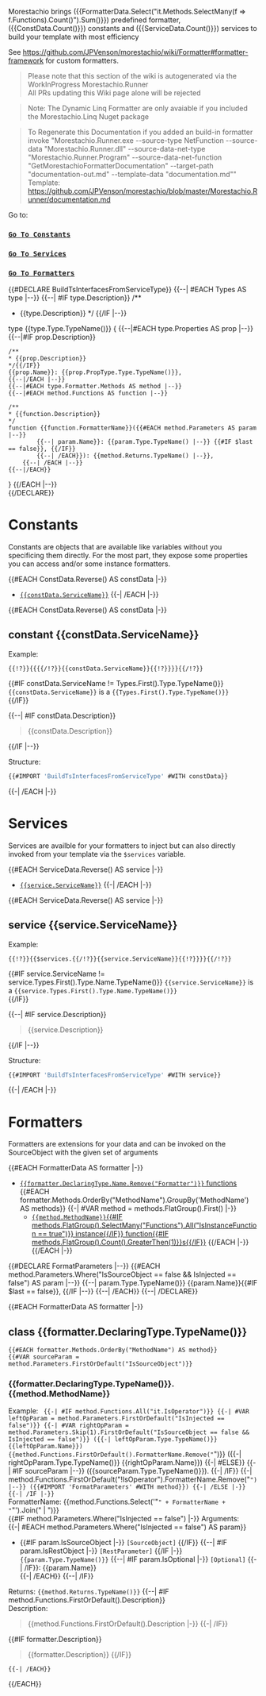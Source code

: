 ﻿Morestachio brings ({{FormatterData.Select("it.Methods.SelectMany(f => f.Functions).Count()").Sum()}}) predefined formatter, 
({{ConstData.Count()}}) constants 
and ({{ServiceData.Count()}}) services to build your template with most efficiency

See https://github.com/JPVenson/morestachio/wiki/Formatter#formatter-framework for custom formatters.

> Please note that this section of the wiki is autogenerated via the WorkInProgress Morestachio.Runner   
> All PRs updating this Wiki page alone will be rejected

> Note: The Dynamic Linq Formatter are only avaiable if you included the Morestachio.Linq Nuget package   

> To Regenerate this Documentation if you added an build-in formatter invoke "Morestachio.Runner.exe --source-type NetFunction --source-data "Morestachio.Runner.dll" --source-data-net-type "Morestachio.Runner.Program" --source-data-net-function "GetMorestachioFormatterDocumentation" --target-path "documentation-out.md" --template-data "documentation.md""   
> Template: https://github.com/JPVenson/morestachio/blob/master/Morestachio.Runner/documentation.md

Go to:
### [`Go To Constants`](#Constants)
### [`Go To Services`](#Services)
### [`Go To Formatters`](#Formatters)

{{#DECLARE BuildTsInterfacesFromServiceType}}
{{--| #EACH Types AS type |--}}
{{--| #IF type.Description}}
/**
* {{type.Description}}
*/
{{/IF |--}}

type {{type.Type.TypeName()}} {
	{{--|#EACH type.Properties AS prop |--}}
	{{--|#IF prop.Description}}

	/**
	* {{prop.Description}}
	*/{{/IF}}
	{{prop.Name}}: {{prop.PropType.Type.TypeName()}},
	{{--|/EACH |--}}
	{{--|#EACH type.Formatter.Methods AS method |--}}
	{{--|#EACH method.Functions AS function |--}}

	/**
	* {{function.Description}}
	*/
	function {{function.FormatterName}}({{#EACH method.Parameters AS param |--}}
			{{--| param.Name}}: {{param.Type.TypeName() |--}} {{#IF $last == false}}, {{/IF}}
			{{--| /EACH}}): {{method.Returns.TypeName() |--}},	
		{{--| /EACH |--}}
	{{--|/EACH}}
}
{{/EACH |--}}	
{{/DECLARE}}
   
# Constants
Constants are objects that are available like variables without you specificing them directly. For the most part, they expose some properties you can access
and/or some instance formatters.

{{#EACH ConstData.Reverse() AS constData |-}}
- [`{{constData.ServiceName}}`](#constant-{{constData.ServiceName}})
{{-| /EACH |-}}

{{#EACH ConstData.Reverse() AS constData |-}}
   
## constant {{constData.ServiceName}}
Example:   
```
{{!?}}{{{{/!?}}{{constData.ServiceName}}{{!?}}}}{{/!?}}
```

{{#IF constData.ServiceName != Types.First().Type.TypeName()}}
`{{constData.ServiceName}}` is a `{{Types.First().Type.TypeName()}}`    
{{/IF}} 

{{--| #IF constData.Description}}

> {{constData.Description}}   

{{/IF |--}}

   
Structure:   
```ts
{{#IMPORT 'BuildTsInterfacesFromServiceType' #WITH constData}}
```
{{-| /EACH |-}}

# Services
Services are availble for your formatters to inject but can also directly invoked from your template via the `$services` variable.

{{#EACH ServiceData.Reverse() AS service |-}}
- [`{{service.ServiceName}}`](#service-{{service.ServiceName}})
{{-| /EACH |-}}

{{#EACH ServiceData.Reverse() AS service |-}}
## service {{service.ServiceName}}
Example:   
```
{{!?}}{{$services.{{/!?}}{{service.ServiceName}}{{!?}}}}{{/!?}}
```
	
{{#IF service.ServiceName != service.Types.First().Type.Name.TypeName()}}
`{{service.ServiceName}}` is a `{{service.Types.First().Type.Name.TypeName()}}`   
{{/IF}}   

{{--| #IF service.Description}}

> {{service.Description}}   

{{/IF |--}}
   
Structure:   
```ts
{{#IMPORT 'BuildTsInterfacesFromServiceType' #WITH service}}
```
{{-| /EACH |-}}

# Formatters
Formatters are extensions for your data and can be invoked on the SourceObject with the given set of arguments


{{#EACH FormatterData AS formatter |-}}
- [`{{formatter.DeclaringType.Name.Remove("Formatter")}}` functions](#class-{{formatter.DeclaringType.Name}})
{{#EACH formatter.Methods.OrderBy("MethodName").GroupBy('MethodName') AS methods}}
{{-| #VAR method = methods.FlatGroup().First() |-}}
	- [`{{method.MethodName}}`{{#IF methods.FlatGroup().SelectMany("Functions").All("IsInstanceFunction == true")}} instance{{/IF}} function{{#IF methods.FlatGroup().Count().GreaterThen(1)}}s{{/IF}}](#{{formatter.DeclaringType.Name}}{{method.MethodName}})
{{/EACH |-}}
{{/EACH |-}}


{{#DECLARE FormatParameters |--}}
{{#EACH method.Parameters.Where("IsSourceObject == false && IsInjected == false") AS param |--}}
{{--| param.Type.TypeName()}} {{param.Name}}{{#IF $last == false}}, {{/IF |--}}
{{--| /EACH}}
{{--| /DECLARE}}

{{#EACH FormatterData AS formatter |-}}
## class {{formatter.DeclaringType.TypeName()}}
	{{#EACH formatter.Methods.OrderBy("MethodName") AS method}}
	{{#VAR sourceParam = method.Parameters.FirstOrDefault("IsSourceObject")}}
### {{formatter.DeclaringType.TypeName()}}.{{method.MethodName}}
Example: `
	{{-| #IF method.Functions.All("it.IsOperator")}}
		{{-| #VAR leftOpParam = method.Parameters.FirstOrDefault("IsInjected == false")}}
		{{-| #VAR rightOpParam = method.Parameters.Skip(1).FirstOrDefault("IsSourceObject == false && IsInjected == false")}}
		({{-| leftOpParam.Type.TypeName()}} {{leftOpParam.Name}})
		{{method.Functions.FirstOrDefault().FormatterName.Remove("`")}}
		({{-| rightOpParam.Type.TypeName()}} {{rightOpParam.Name}})
	{{-| #ELSE}}
		{{-| #IF sourceParam |--}}
			({{sourceParam.Type.TypeName()}}).
		{{-| /IF}}
	{{-| method.Functions.FirstOrDefault("!IsOperator").FormatterName.Remove("`") |--}}
	({{#IMPORT 'FormatParameters' #WITH method}})
	{{-| /ELSE |-}}
	{{-| /IF |-}}
`   
FormatterName: {{method.Functions.Select('"`" + FormatterName + "`"').Join(" | ")}}   
{{#IF method.Parameters.Where("IsInjected == false") |-}}
Arguments:  
	{{-| #EACH method.Parameters.Where("IsInjected == false") AS param}}
- {{#IF param.IsSourceObject |-}} `[SourceObject]` {{/IF}}
		{{--| #IF param.IsRestObject |-}} `[RestParameter]` {{/IF |-}}
`{{param.Type.TypeName()}}`
		{{--| #IF param.IsOptional |-}} `[Optional]` {{-| /IF}}: {{param.Name}}  
	{{-| /EACH}}
	{{--| /IF}}   

Returns: `{{method.Returns.TypeName()}}`
	{{--| #IF method.Functions.FirstOrDefault().Description}}   
Description:  
> {{method.Functions.FirstOrDefault().Description |-}}
	{{-| /IF}}   
	

{{#IF formatter.Description}}
> {{formatter.Description}}
{{/IF}}

	{{-| /EACH}}
{{/EACH}}
